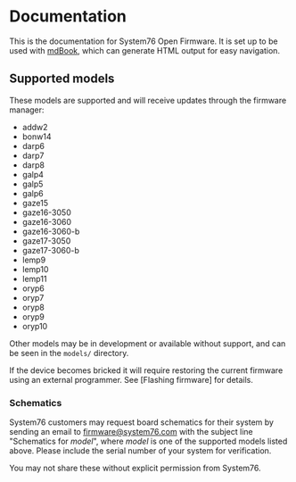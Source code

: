 # Documentation

This is the documentation for System76 Open Firmware. It is set up to be used
with [mdBook], which can generate HTML output for easy navigation.

## Supported models

These models are supported and will receive updates through the firmware
manager:

- addw2
- bonw14
- darp6
- darp7
- darp8
- galp4
- galp5
- galp6
- gaze15
- gaze16-3050
- gaze16-3060
- gaze16-3060-b
- gaze17-3050
- gaze17-3060-b
- lemp9
- lemp10
- lemp11
- oryp6
- oryp7
- oryp8
- oryp9
- oryp10

Other models may be in development or available without support, and can be
seen in the `models/` directory.

If the device becomes bricked it will require restoring the current firmware
using an external programmer. See [Flashing firmware] for details.

### Schematics

System76 customers may request board schematics for their system by sending an
email to firmware@system76.com with the subject line  "Schematics for _model_",
where _model_ is one of the supported models listed above. Please include the
serial number of your system for verification.

You may not share these without explicit permission from System76.


[flashing]: ./flashing.md
[mdBook]: https://github.com/rust-lang/mdBook
